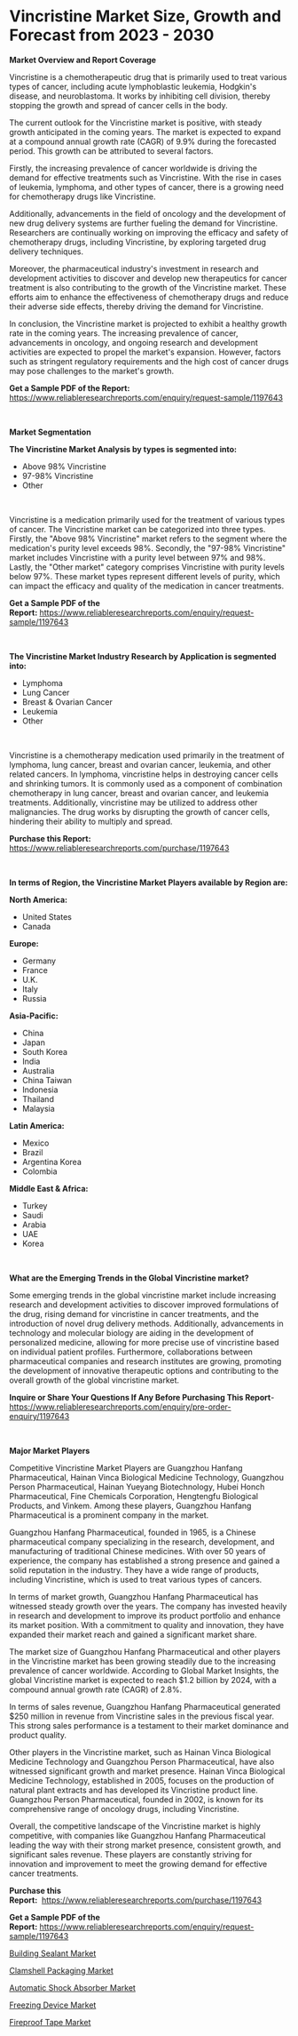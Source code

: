 <p><h1>Vincristine Market Size, Growth and Forecast from 2023 - 2030</h1></p><p><strong>Market Overview and Report Coverage</strong></p>
<p><p>Vincristine is a chemotherapeutic drug that is primarily used to treat various types of cancer, including acute lymphoblastic leukemia, Hodgkin's disease, and neuroblastoma. It works by inhibiting cell division, thereby stopping the growth and spread of cancer cells in the body.</p><p>The current outlook for the Vincristine market is positive, with steady growth anticipated in the coming years. The market is expected to expand at a compound annual growth rate (CAGR) of 9.9% during the forecasted period. This growth can be attributed to several factors.</p><p>Firstly, the increasing prevalence of cancer worldwide is driving the demand for effective treatments such as Vincristine. With the rise in cases of leukemia, lymphoma, and other types of cancer, there is a growing need for chemotherapy drugs like Vincristine.</p><p>Additionally, advancements in the field of oncology and the development of new drug delivery systems are further fueling the demand for Vincristine. Researchers are continually working on improving the efficacy and safety of chemotherapy drugs, including Vincristine, by exploring targeted drug delivery techniques.</p><p>Moreover, the pharmaceutical industry's investment in research and development activities to discover and develop new therapeutics for cancer treatment is also contributing to the growth of the Vincristine market. These efforts aim to enhance the effectiveness of chemotherapy drugs and reduce their adverse side effects, thereby driving the demand for Vincristine.</p><p>In conclusion, the Vincristine market is projected to exhibit a healthy growth rate in the coming years. The increasing prevalence of cancer, advancements in oncology, and ongoing research and development activities are expected to propel the market's expansion. However, factors such as stringent regulatory requirements and the high cost of cancer drugs may pose challenges to the market's growth.</p></p>
<p><strong>Get a Sample PDF of the Report:</strong> <a href="https://www.reliableresearchreports.com/enquiry/request-sample/1197643">https://www.reliableresearchreports.com/enquiry/request-sample/1197643</a></p>
<p>&nbsp;</p>
<p><strong>Market Segmentation</strong></p>
<p><strong>The Vincristine Market Analysis by types is segmented into:</strong></p>
<p><ul><li>Above 98% Vincristine</li><li>97-98% Vincristine</li><li>Other</li></ul></p>
<p>&nbsp;</p>
<p><p>Vincristine is a medication primarily used for the treatment of various types of cancer. The Vincristine market can be categorized into three types. Firstly, the "Above 98% Vincristine" market refers to the segment where the medication's purity level exceeds 98%. Secondly, the "97-98% Vincristine" market includes Vincristine with a purity level between 97% and 98%. Lastly, the "Other market" category comprises Vincristine with purity levels below 97%. These market types represent different levels of purity, which can impact the efficacy and quality of the medication in cancer treatments.</p></p>
<p><strong>Get a Sample PDF of the Report:</strong>&nbsp;<a href="https://www.reliableresearchreports.com/enquiry/request-sample/1197643">https://www.reliableresearchreports.com/enquiry/request-sample/1197643</a></p>
<p>&nbsp;</p>
<p><strong>The Vincristine Market Industry Research by Application is segmented into:</strong></p>
<p><ul><li>Lymphoma</li><li>Lung Cancer</li><li>Breast & Ovarian Cancer</li><li>Leukemia</li><li>Other</li></ul></p>
<p>&nbsp;</p>
<p><p>Vincristine is a chemotherapy medication used primarily in the treatment of lymphoma, lung cancer, breast and ovarian cancer, leukemia, and other related cancers. In lymphoma, vincristine helps in destroying cancer cells and shrinking tumors. It is commonly used as a component of combination chemotherapy in lung cancer, breast and ovarian cancer, and leukemia treatments. Additionally, vincristine may be utilized to address other malignancies. The drug works by disrupting the growth of cancer cells, hindering their ability to multiply and spread.</p></p>
<p><strong>Purchase this Report:</strong>&nbsp; <a href="https://www.reliableresearchreports.com/purchase/1197643">https://www.reliableresearchreports.com/purchase/1197643</a></p>
<p>&nbsp;</p>
<p><strong>In terms of Region, the Vincristine Market Players available by Region are:</strong></p>
<p>
    <p> <strong> North America: </strong>
        <ul>
            <li>United States</li>
            <li>Canada</li>
        </ul>
        </p> 
    <p> <strong> Europe: </strong>
        <ul>
            <li>Germany</li>
            <li>France</li>
            <li>U.K.</li>
            <li>Italy</li>
            <li>Russia</li>
        </ul>
        </p> 
    <p> <strong> Asia-Pacific: </strong>
        <ul>
            <li>China</li>
            <li>Japan</li>
            <li>South Korea</li>
            <li>India</li>
            <li>Australia</li>
            <li>China Taiwan</li>
            <li>Indonesia</li>
            <li>Thailand</li>
            <li>Malaysia</li>
        </ul>
        </p> 
    <p> <strong> Latin America: </strong>
        <ul>
            <li>Mexico</li>
            <li>Brazil</li>
            <li>Argentina Korea</li>
            <li>Colombia</li>
        </ul>
        </p> 
    <p> <strong> Middle East & Africa: </strong>
        <ul>
            <li>Turkey</li>
            <li>Saudi</li>
            <li>Arabia</li>
            <li>UAE</li>
            <li>Korea</li>
        </ul>
    </p>
    </p>
<p>&nbsp;</p>
<p><strong>What are the Emerging Trends in the Global Vincristine market?</strong></p>
<p><p>Some emerging trends in the global vincristine market include increasing research and development activities to discover improved formulations of the drug, rising demand for vincristine in cancer treatments, and the introduction of novel drug delivery methods. Additionally, advancements in technology and molecular biology are aiding in the development of personalized medicine, allowing for more precise use of vincristine based on individual patient profiles. Furthermore, collaborations between pharmaceutical companies and research institutes are growing, promoting the development of innovative therapeutic options and contributing to the overall growth of the global vincristine market.</p></p>
<p><strong>Inquire or Share Your Questions If Any Before Purchasing This Report</strong>- <a href="https://www.reliableresearchreports.com/enquiry/pre-order-enquiry/1197643">https://www.reliableresearchreports.com/enquiry/pre-order-enquiry/1197643</a></p>
<p>&nbsp;</p>
<p><strong>Major Market Players</strong></p>
<p><p>Competitive Vincristine Market Players are Guangzhou Hanfang Pharmaceutical, Hainan Vinca Biological Medicine Technology, Guangzhou Person Pharmaceutical, Hainan Yueyang Biotechnology, Hubei Honch Pharmaceutical, Fine Chemicals Corporation, Hengtengfu Biological Products, and Vinkem. Among these players, Guangzhou Hanfang Pharmaceutical is a prominent company in the market.</p><p>Guangzhou Hanfang Pharmaceutical, founded in 1965, is a Chinese pharmaceutical company specializing in the research, development, and manufacturing of traditional Chinese medicines. With over 50 years of experience, the company has established a strong presence and gained a solid reputation in the industry. They have a wide range of products, including Vincristine, which is used to treat various types of cancers.</p><p>In terms of market growth, Guangzhou Hanfang Pharmaceutical has witnessed steady growth over the years. The company has invested heavily in research and development to improve its product portfolio and enhance its market position. With a commitment to quality and innovation, they have expanded their market reach and gained a significant market share.</p><p>The market size of Guangzhou Hanfang Pharmaceutical and other players in the Vincristine market has been growing steadily due to the increasing prevalence of cancer worldwide. According to Global Market Insights, the global Vincristine market is expected to reach $1.2 billion by 2024, with a compound annual growth rate (CAGR) of 2.8%.</p><p>In terms of sales revenue, Guangzhou Hanfang Pharmaceutical generated $250 million in revenue from Vincristine sales in the previous fiscal year. This strong sales performance is a testament to their market dominance and product quality.</p><p>Other players in the Vincristine market, such as Hainan Vinca Biological Medicine Technology and Guangzhou Person Pharmaceutical, have also witnessed significant growth and market presence. Hainan Vinca Biological Medicine Technology, established in 2005, focuses on the production of natural plant extracts and has developed its Vincristine product line. Guangzhou Person Pharmaceutical, founded in 2002, is known for its comprehensive range of oncology drugs, including Vincristine.</p><p>Overall, the competitive landscape of the Vincristine market is highly competitive, with companies like Guangzhou Hanfang Pharmaceutical leading the way with their strong market presence, consistent growth, and significant sales revenue. These players are constantly striving for innovation and improvement to meet the growing demand for effective cancer treatments.</p></p>
<p><strong>Purchase this Report:</strong>&nbsp;&nbsp;<a href="https://www.reliableresearchreports.com/purchase/1197643">https://www.reliableresearchreports.com/purchase/1197643</a></p>
<p></p>
<p><strong>Get a Sample PDF of the Report:</strong>&nbsp;<a href="https://www.reliableresearchreports.com/enquiry/request-sample/1197643">https://www.reliableresearchreports.com/enquiry/request-sample/1197643</a></p>
<p><p><a href="https://github.com/ChiragRP21/Market-Research-Report-List-1/blob/main/building-sealant-market.md">Building Sealant Market</a></p><p><a href="https://github.com/ChiragRp1/Market-Research-Report-List-1/blob/main/clamshell-packaging-market.md">Clamshell Packaging Market</a></p><p><a href="https://medium.com/@jqgvpygpb56374/automatic-shock-absorber-market-exploring-market-share-market-trends-and-future-growth-7cf773f580c0">Automatic Shock Absorber Market</a></p><p><a href="https://medium.com/@bobbyrobinson56/freezing-device-market-analysis-and-sze-forecasted-for-period-from-2023-to-2030-04d2049d88c4">Freezing Device Market</a></p><p><a href="https://medium.com/@draft.web.back/fireproof-tape-market-size-market-outlook-and-market-forecast-2023-to-2030-90021dabef99">Fireproof Tape Market</a></p></p>